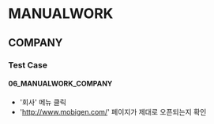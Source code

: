 # MANUALWORK

## COMPANY

### Test Case

#### 06_MANUALWORK_COMPANY

- '회사' 메뉴 클릭
- 'http://www.mobigen.com/' 페이지가 제대로 오픈되는지 확인
